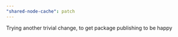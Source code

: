 ```yaml
---
"shared-node-cache": patch
---
```


Trying another trivial change, to get package publishing to be happy
